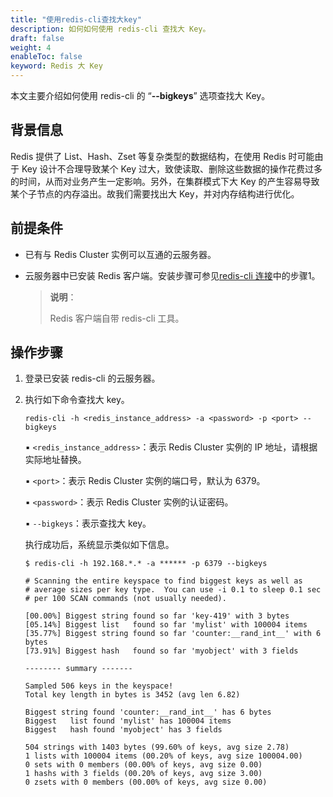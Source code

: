 ```yaml
---
title: "使用redis-cli查找大key"
description: 如何如何使用 redis-cli 查找大 Key。
draft: false
weight: 4
enableToc: false
keyword: Redis 大 Key
---
```


本文主要介绍如何使用 redis-cli 的 “**--bigkeys**” 选项查找大 Key。

## 背景信息

Redis 提供了 List、Hash、Zset 等复杂类型的数据结构，在使用 Redis 时可能由于 Key 设计不合理导致某个 Key 过大，致使读取、删除这些数据的操作花费过多的时间，从而对业务产生一定影响。另外，在集群模式下大 Key 的产生容易导致某个子节点的内存溢出。故我们需要找出大 Key，并对内存结构进行优化。

## 前提条件

- 已有与 Redis Cluster 实例可以互通的云服务器。

- 云服务器中已安装 Redis 客户端。安装步骤可参见[redis-cli 连接](../../manual/connect/redis_cli/)中的步骤1。

  > **说明**：
  >
  >  Redis 客户端自带 redis-cli 工具。 

## 操作步骤

1. 登录已安装 redis-cli 的云服务器。

2. 执行如下命令查找大 key。

   ```
   redis-cli -h <redis_instance_address> -a <password> -p <port> --bigkeys
   ```

   ▪︎ `<redis_instance_address>`：表示 Redis Cluster 实例的 IP 地址，请根据实际地址替换。

   ▪︎ `<port>`：表示 Redis Cluster 实例的端口号，默认为 6379。

   ▪︎  `<password>`：表示 Redis Cluster 实例的认证密码。

   ▪︎ `--bigkeys`：表示查找大 key。

   执行成功后，系统显示类似如下信息。

   ```
   $ redis-cli -h 192.168.*.* -a ****** -p 6379 --bigkeys
   
   # Scanning the entire keyspace to find biggest keys as well as
   # average sizes per key type.  You can use -i 0.1 to sleep 0.1 sec
   # per 100 SCAN commands (not usually needed).
   
   [00.00%] Biggest string found so far 'key-419' with 3 bytes
   [05.14%] Biggest list   found so far 'mylist' with 100004 items
   [35.77%] Biggest string found so far 'counter:__rand_int__' with 6 bytes
   [73.91%] Biggest hash   found so far 'myobject' with 3 fields
   
   -------- summary -------
   
   Sampled 506 keys in the keyspace!
   Total key length in bytes is 3452 (avg len 6.82)
   
   Biggest string found 'counter:__rand_int__' has 6 bytes
   Biggest   list found 'mylist' has 100004 items
   Biggest   hash found 'myobject' has 3 fields
   
   504 strings with 1403 bytes (99.60% of keys, avg size 2.78)
   1 lists with 100004 items (00.20% of keys, avg size 100004.00)
   0 sets with 0 members (00.00% of keys, avg size 0.00)
   1 hashs with 3 fields (00.20% of keys, avg size 3.00)
   0 zsets with 0 members (00.00% of keys, avg size 0.00)
   ```

   

